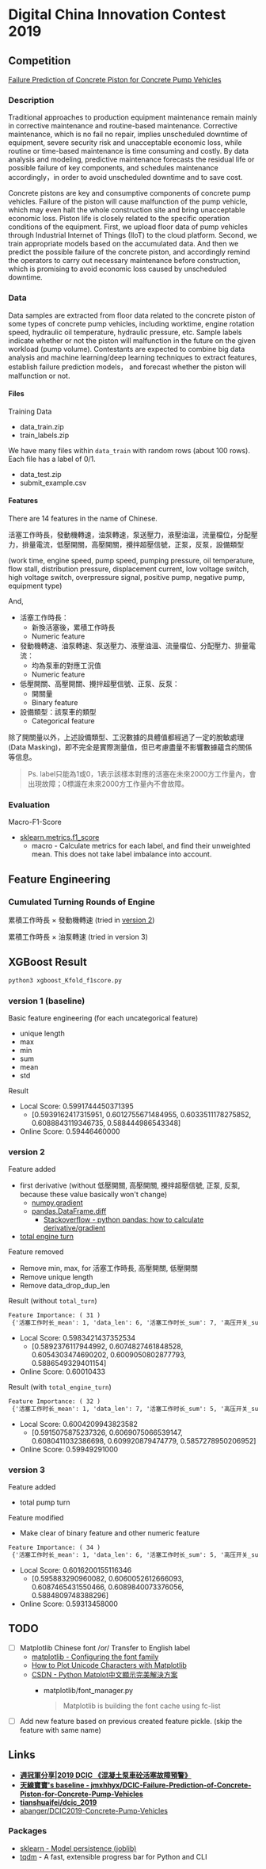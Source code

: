 # Digital China Innovation Contest 2019

## Competition

[Failure Prediction of Concrete Piston for Concrete Pump Vehicles](https://www.datafountain.cn/competitions/336/details)

### Description

Traditional approaches to production equipment maintenance remain mainly in corrective maintenance and routine-based maintenance. Corrective maintenance, which is no fail no repair, implies unscheduled downtime of equipment, severe security risk and unacceptable economic loss, while routine or time-based maintenance is time consuming and costly. By data analysis and modeling, predictive maintenance forecasts the residual life or possible failure of key components, and schedules maintenance accordingly，in order to avoid unscheduled downtime and to save cost.

Concrete pistons are key and consumptive components of concrete pump vehicles. Failure of the piston will cause malfunction of the pump vehicle, which may even halt the whole construction site and bring unacceptable economic loss. Piston life is closely related to the specific operation conditions of the equipment. First, we upload floor data of pump vehicles through Industrial Internet of Things (IIoT) to the cloud platform. Second, we train appropriate models based on the accumulated data. And then we predict the possible failure of the concrete piston, and accordingly remind the operators to carry out necessary maintenance before construction, which is promising to avoid economic loss caused by unscheduled downtime.

### Data

Data samples are extracted from floor data related to the concrete piston of some types of concrete pump vehicles, including worktime, engine rotation speed, hydraulic oil temperature, hydraulic pressure, etc. Sample labels indicate whether or not the piston will malfunction in the future on the given workload (pump volume). Contestants are expected to combine big data analysis and machine learning/deep learning techniques to extract features, establish failure prediction models， and forecast whether the piston will malfunction or not.

#### Files

Training Data

* data_train.zip
* train_labels.zip

We have many files within `data_train` with random rows (about 100 rows). Each file has a label of 0/1.

* data_test.zip
* submit_example.csv

#### Features

There are 14 features in the name of Chinese.

活塞工作時長，發動機轉速，油泵轉速，泵送壓力，液壓油溫，流量檔位，分配壓力，排量電流，低壓開關，高壓開關，攪拌超壓信號，正泵，反泵，設備類型

(work time, engine speed, pump speed, pumping pressure, oil temperature, flow stall, distribution pressure, displacement current, low voltage switch, high voltage switch, overpressure signal, positive pump, negative pump, equipment type)

And,

* 活塞工作時長：
  * 新換活塞後，累積工作時長
  * Numeric feature
* 發動機轉速、油泵轉速、泵送壓力、液壓油溫、流量檔位、分配壓力、排量電流：
  * 均為泵車的對應工況值
  * Numeric feature
* 低壓開關、高壓開關、攪拌超壓信號、正泵、反泵：
  * 開關量
  * Binary feature
* 設備類型：該泵車的類型
  * Categorical feature

除了開關量以外，上述設備類型、工況數據的具體值都經過了一定的脫敏處理(Data Masking)，即不完全是實際測量值，但已考慮盡量不影響數據蘊含的關係等信息。

> Ps. label只能為1或0，1表示該樣本對應的活塞在未來2000方工作量內，會出現故障；0標識在未來2000方工作量內不會故障。

### Evaluation

Macro-F1-Score

* [sklearn.metrics.f1_score](https://scikit-learn.org/stable/modules/generated/sklearn.metrics.f1_score.html)
  * macro - Calculate metrics for each label, and find their unweighted mean. This does not take label imbalance into account.

## Feature Engineering

### Cumulated Turning Rounds of Engine

累積工作時長 × 發動機轉速 (tried in [version 2](#version-2))

累積工作時長 × 油泵轉速 (tried in version 3)

## XGBoost Result

```sh
python3 xgboost_Kfold_f1score.py
```

### version 1 (baseline)

Basic feature engineering (for each uncategorical feature)

* unique length
* max
* min
* sum
* mean
* std

Result

* Local Score: 0.5991744450371395
  * [0.5939162417315951, 0.6012755671484955, 0.6033511178275852, 0.6088843119346735, 0.588444986543348]
* Online Score: 0.59446460000

### version 2

Feature added

* first derivative (without 低壓開關, 高壓開關, 攪拌超壓信號, 正泵, 反泵, because these value basically won't change)
  * [numpy.gradient](https://docs.scipy.org/doc/numpy/reference/generated/numpy.gradient.html)
  * [pandas.DataFrame.diff](https://pandas.pydata.org/pandas-docs/version/0.23/generated/pandas.DataFrame.diff.html)
    * [Stackoverflow - python pandas: how to calculate derivative/gradient](https://stackoverflow.com/questions/41780489/python-pandas-how-to-calculate-derivative-gradient)
* [total engine turn](#Cumulated-Turning-Rounds-of-Engine)

Feature removed

* Remove min, max, for 活塞工作時長, 高壓開關, 低壓開關
* Remove unique length
* Remove data_drop_dup_len

Result (without `total_turn`)

```txt
Feature Importance: ( 31 )
 {'活塞工作时长_mean': 1, 'data_len': 6, '活塞工作时长_sum': 7, '高压开关_sum': 3, '排量电流_sum': 2, '油泵转速_1st_deri_std': 2, '液压油温_max': 1, '泵送压力_sum': 1, '液压油温_min': 4, '低压开关_sum': 2, '泵送压力_max': 3, '发动机转速_1st_deri_min': 1, '发动机转速_min': 1, '分配压力_max': 3, '排量电流_max': 1, '油泵转速_min': 1, '液压油温_mean': 1, '泵送压力_min': 1, '泵送压力_1st_deri_max': 2, '液压油温_1st_deri_min': 2, '流量档位_sum': 1, '排量电流_1st_deri_min': 1, '发动机转速_max': 1, '分配压力_min': 1, '泵送压力_1st_deri_sum': 3, '流量档位_mean': 1, '泵送压力_1st_deri_min': 1, '泵送压力_1st_deri_std': 1, '流量档位_max': 1, '发动机转速_mean': 1, '分配压力_mean': 1}
```

* Local Score: 0.5983421437352534
  * [0.5892376117944992, 0.6074827461848528, 0.6054303474690202, 0.6009050802877793, 0.5886549329401154]
* Online Score: 0.60010433

Result (with `total_engine_turn`)

```txt
Feature Importance: ( 32 )
 {'活塞工作时长_mean': 1, 'data_len': 7, '活塞工作时长_sum': 5, '高压开关_sum': 3, '排量电流_sum': 2, '油泵转速_1st_deri_std': 2, '液压油温_max': 1, '泵送压力_sum': 2, '液压油温_min': 3, '低压开关_sum': 2, '泵送压力_max': 3, '发动机转速_1st_deri_min': 1, '发动机转速_min': 2, '排量电流_max': 1, '油泵转速_min': 1, '排量电流_min': 1, '液压油温_1st_deri_sum': 1, '油泵转速_sum': 2, 'total_turn': 2, '分配压力_mean': 2, '排量电流_1st_deri_min': 1, '发动机转速_max': 1, '液压油温_1st_deri_min': 2, '分配压力_min': 1, '泵送压力_1st_deri_sum': 2, '泵送压力_1st_deri_max': 1, '流量档位_sum': 1, '泵送压力_1st_deri_min': 1, '反泵_sum': 1, '流量档位_max': 1, '油泵转速_1st_deri_max': 1, '发动机转速_mean': 1}
```

* Local Score: 0.6004209943823582
  * [0.5915075875237326, 0.6069075066539147, 0.6080411032386698, 0.609920879474779, 0.5857278950206952]
* Online Score: 0.59949291000

### version 3

Feature added

* total pump turn

Feature modified

* Make clear of binary feature and other numeric feature

```txt
Feature Importance: ( 34 )
 {'活塞工作时长_mean': 1, 'data_len': 6, '活塞工作时长_sum': 5, '高压开关_sum': 3, '排量电流_sum': 2, '分配压力_mean': 2, '液压油温_max': 1, '泵送压力_mean': 1, '分配压力_sum': 1, '低压开关_sum': 2, '泵送压力_max': 3, 'pump_turn_mean': 2, '发动机转速_min': 1, '分配压力_max': 3, '排量电流_max': 1, 'pump_turn_1st_deri_min': 1, '发动机转速_max': 2, '泵送压力_min': 1, '泵送压力_std': 1, '液压油温_1st_deri_min': 1, '液压油温_min': 3, '流量档位_sum': 1, '排量电流_1st_deri_max': 1, '排量电流_1st_deri_std': 1, 'engine_turn_min': 1, '发动机转速_1st_deri_sum': 1, '泵送压力_1st_deri_max': 2, 'engine_turn_sum': 1, '流量档位_mean': 1, '泵送压力_1st_deri_min': 1, '泵送压力_1st_deri_std': 1, '流量档位_max': 2, '发动机转速_sum': 1, 'engine_turn_max': 1}
```

* Local Score: 0.6016200155116346
  * [0.595883290960082, 0.6060052612666093, 0.6087465431550466, 0.6089840073376056, 0.5884809748388296]
* Online Score: 0.59313458000

## TODO

* [ ] Matplotlib Chinese font /or/ Transfer to English label
  * [matplotlib - Configuring the font family](https://matplotlib.org/gallery/api/font_family_rc_sgskip.html)
  * [How to Plot Unicode Characters with Matplotlib](https://jdhao.github.io/2018/04/08/matplotlib-unicode-character/)
  * [CSDN - Python Matplot中文顯示完美解決方案](https://blog.csdn.net/kesalin/article/details/71214038)
    * matplotlib/font_manager.py

        > Matplotlib is building the font cache using fc-list
* [ ] Add new feature based on previous created feature pickle. (skip the feature with same name)

## Links

* [**週冠軍分享|2019 DCIC 《混凝土泵車砼活塞故障預警》**](https://mp.weixin.qq.com/s?__biz=MzI5ODQxMTk5MQ==&mid=2247485857&idx=2&sn=148ad7cb473f75bf6719c46f1f75dfd6&chksm=eca77b19dbd0f20fb21cb6959383b6bbe942f256f5a03e5ed870ad463beeb91e247643d7874a&mpshare=1&scene=23&srcid=#rd)
* [**天線寶寶's baseline - jmxhhyx/DCIC-Failure-Prediction-of-Concrete-Piston-for-Concrete-Pump-Vehicles**](https://github.com/jmxhhyx/DCIC-Failure-Prediction-of-Concrete-Piston-for-Concrete-Pump-Vehicles)
* [**tianshuaifei/dcic_2019**](https://github.com/tianshuaifei/dcic_2019)
* [abanger/DCIC2019-Concrete-Pump-Vehicles](https://github.com/abanger/DCIC2019-Concrete-Pump-Vehicles)

### Packages

* [sklearn - Model persistence (joblib)](https://scikit-learn.org/stable/modules/model_persistence.html)
* [tqdm](https://github.com/tqdm/tqdm) - A fast, extensible progress bar for Python and CLI
